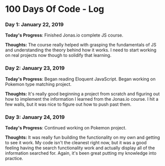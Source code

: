# 100 Days Of Code - Log

### Day 1: January 22, 2019

**Today's Progress**: Finished Jonas.io complete JS course. 

**Thoughts:** The course really helped with grasping the fundamentals of JS and understanding the theory behind how it works. I need to start working on real projects now though to solidify that learning.

### Day 2: January 23, 2019

**Today's Progress**: Began reading Eloquent JavaScript. Began working on Pokemon type matching project. 

**Thoughts:** It's really good beginning a project from scratch and figuring out how to implement the information I learned from the Jonas.io course. I hit a few walls, but it was nice to figure out how to push past them.

### Day 3: January 24, 2019

**Today's Progress**: Continued working on Pokemon project. 

**Thoughts:** It was really fun building the functionality on my own and getting to see it work. My code isn't the cleanest right now, but it was a good feeling having the search functionality work and actually display all of the information searched for. Again, it's been great putting my knowledge into practice.

